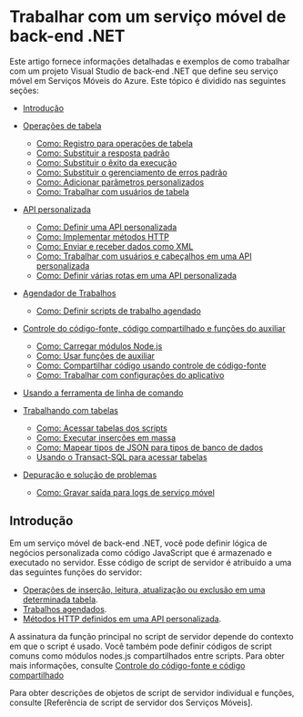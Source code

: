<properties pageTitle="Work with a .NET backend mobile service" metaKeywords="Web API, mobile service, Azure, controllers" description="Provides examples on how to define, register, and use server-side components in Azure Mobile Services." metaCanonical="" services="mobile-services" documentationCenter="Mobile" title="Work with server scripts in Mobile Services" authors="glenga" solutions="mobile" manager="" editor="" />

<tags ms.service="mobile-services" ms.workload="mobile" ms.tgt_pltfrm="mobile-multiple" ms.devlang="multiple" ms.topic="article" ms.date="01/01/1900" ms.author="glenga" />

# Trabalhar com um serviço móvel de back-end .NET

Este artigo fornece informações detalhadas e exemplos de como trabalhar com um projeto Visual Studio de back-end .NET que define seu serviço móvel em Serviços Móveis do Azure. Este tópico é dividido nas seguintes seções:

-   [Introdução][Introdução]
-   [Operações de tabela][Operações de tabela]

    -   [Como: Registro para operações de tabela][Como: Registro para operações de tabela]
    -   [Como: Substituir a resposta padrão][Como: Substituir a resposta padrão]
    -   [Como: Substituir o êxito da execução][Como: Substituir o êxito da execução]
    -   [Como: Substituir o gerenciamento de erros padrão][Como: Substituir o gerenciamento de erros padrão]
    -   [Como: Adicionar parâmetros personalizados][Como: Adicionar parâmetros personalizados]
    -   [Como: Trabalhar com usuários de tabela][Como: Trabalhar com usuários de tabela]
-   [API personalizada][API personalizada]

    -   [Como: Definir uma API personalizada][Como: Definir uma API personalizada]
    -   [Como: Implementar métodos HTTP][Como: Implementar métodos HTTP]
    -   [Como: Enviar e receber dados como XML][Como: Enviar e receber dados como XML]
    -   [Como: Trabalhar com usuários e cabeçalhos em uma API personalizada][Como: Trabalhar com usuários e cabeçalhos em uma API personalizada]
    -   [Como: Definir várias rotas em uma API personalizada][Como: Definir várias rotas em uma API personalizada]
-   [Agendador de Trabalhos][Agendador de Trabalhos]

    -   [Como: Definir scripts de trabalho agendado][Agendador de Trabalhos]
-   [Controle do código-fonte, código compartilhado e funções do auxiliar][Controle do código-fonte, código compartilhado e funções do auxiliar]

    -   [Como: Carregar módulos Node.js][Como: Carregar módulos Node.js]
    -   [Como: Usar funções de auxiliar][Como: Usar funções de auxiliar]
    -   [Como: Compartilhar código usando controle de código-fonte][Como: Compartilhar código usando controle de código-fonte]
    -   [Como: Trabalhar com configurações do aplicativo][Como: Trabalhar com configurações do aplicativo]
-   [Usando a ferramenta de linha de comando][Usando a ferramenta de linha de comando]
-   [Trabalhando com tabelas][Trabalhando com tabelas]

    -   [Como: Acessar tabelas dos scripts][Como: Acessar tabelas dos scripts]
    -   [Como: Executar inserções em massa][Como: Executar inserções em massa]
    -   [Como: Mapear tipos de JSON para tipos de banco de dados][Como: Mapear tipos de JSON para tipos de banco de dados]
    -   [Usando o Transact-SQL para acessar tabelas][Usando o Transact-SQL para acessar tabelas]
-   [Depuração e solução de problemas][Depuração e solução de problemas]

    -   [Como: Gravar saída para logs de serviço móvel][Como: Gravar saída para logs de serviço móvel]

## <a name="intro"></a> Introdução

Em um serviço móvel de back-end .NET, você pode definir lógica de negócios personalizada como código JavaScript que é armazenado e executado no servidor. Esse código de script de servidor é atribuído a uma das seguintes funções do servidor:

-   [Operações de inserção, leitura, atualização ou exclusão em uma determinada tabela][Operações de tabela].
-   [Trabalhos agendados][Agendador de Trabalhos].
-   [Métodos HTTP definidos em uma API personalizada][API personalizada].

A assinatura da função principal no script de servidor depende do contexto em que o script é usado. Você também pode definir códigos de script comuns como módulos nodes.js compartilhados entre scripts. Para obter mais informações, consulte [Controle do código-fonte e código compartilhado][Controle do código-fonte, código compartilhado e funções do auxiliar]

Para obter descrições de objetos de script de servidor individual e funções, consulte [Referência de script de servidor dos Serviços Móveis].



  [Introdução]: #intro
  [Operações de tabela]: #table-scripts
  [Como: Registro para operações de tabela]: #register-table-scripts
  [Como: Substituir a resposta padrão]: #override-response
  [Como: Substituir o êxito da execução]: #override-success
  [Como: Substituir o gerenciamento de erros padrão]: #override-error
  [Como: Adicionar parâmetros personalizados]: #access-headers
  [Como: Trabalhar com usuários de tabela]: #work-with-users
  [API personalizada]: #custom-api
  [Como: Definir uma API personalizada]: #define-custom-api
  [Como: Implementar métodos HTTP]: #handle-methods
  [Como: Enviar e receber dados como XML]: #api-return-xml
  [Como: Trabalhar com usuários e cabeçalhos em uma API personalizada]: #get-api-user
  [Como: Definir várias rotas em uma API personalizada]: #api-routes
  [Agendador de Trabalhos]: #scheduler-scripts
  [Controle do código-fonte, código compartilhado e funções do auxiliar]: #shared-code
  [Como: Carregar módulos Node.js]: #modules-helper-functions
  [Como: Usar funções de auxiliar]: #helper-functions
  [Como: Compartilhar código usando controle de código-fonte]: #shared-code-source-control
  [Como: Trabalhar com configurações do aplicativo]: #app-settings
  [Usando a ferramenta de linha de comando]: #command-prompt
  [Trabalhando com tabelas]: #working-with-tables
  [Como: Acessar tabelas dos scripts]: #access-tables
  [Como: Executar inserções em massa]: #bulk-inserts
  [Como: Mapear tipos de JSON para tipos de banco de dados]: #JSON-types
  [Usando o Transact-SQL para acessar tabelas]: #TSQL
  [Depuração e solução de problemas]: #debugging
  [Como: Gravar saída para logs de serviço móvel]: #write-to-logs
